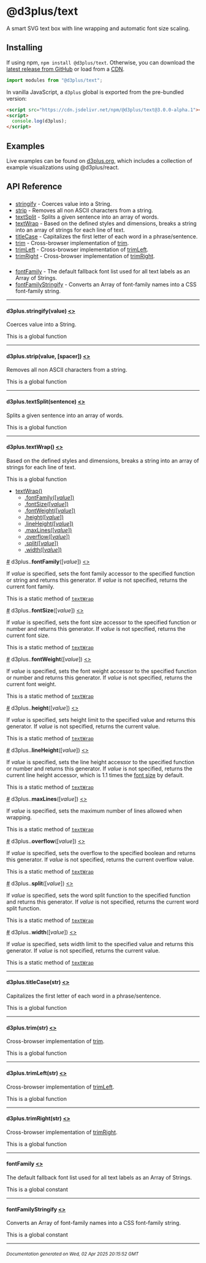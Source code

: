 # @d3plus/text
  
A smart SVG text box with line wrapping and automatic font size scaling.

## Installing

If using npm, `npm install @d3plus/text`. Otherwise, you can download the [latest release from GitHub](https://github.com/d3plus/d3plus/releases/latest) or load from a [CDN](https://cdn.jsdelivr.net/npm/@d3plus/text).

```js
import modules from "@d3plus/text";
```

In vanilla JavaScript, a `d3plus` global is exported from the pre-bundled version:

```html
<script src="https://cdn.jsdelivr.net/npm/@d3plus/text@3.0.0-alpha.1"></script>
<script>
  console.log(d3plus);
</script>
```

## Examples

Live examples can be found on [d3plus.org](https://d3plus.org/), which includes a collection of example visualizations using @d3plus/react.

## API Reference

##### 
* [stringify](#stringify) - Coerces value into a String.
* [strip](#strip) - Removes all non ASCII characters from a string.
* [textSplit](#textSplit) - Splits a given sentence into an array of words.
* [textWrap](#textWrap) - Based on the defined styles and dimensions, breaks a string into an array of strings for each line of text.
* [titleCase](#titleCase) - Capitalizes the first letter of each word in a phrase/sentence.
* [trim](#trim) - Cross-browser implementation of [trim](https://developer.mozilla.org/en-US/docs/Web/JavaScript/Reference/Global_Objects/String/Trim).
* [trimLeft](#trimLeft) - Cross-browser implementation of [trimLeft](https://developer.mozilla.org/en-US/docs/Web/JavaScript/Reference/Global_Objects/String/TrimLeft).
* [trimRight](#trimRight) - Cross-browser implementation of [trimRight](https://developer.mozilla.org/en-US/docs/Web/JavaScript/Reference/Global_Objects/String/TrimRight).

##### 
* [fontFamily](#fontFamily) - The default fallback font list used for all text labels as an Array of Strings.
* [fontFamilyStringify](#fontFamilyStringify) - Converts an Array of font-family names into a CSS font-family string.

---

<a name="stringify"></a>
#### d3plus.**stringify**(value) [<>](https://github.com/d3plus/d3plus/blob/main/packages/text/src/stringify.js#L1)

Coerces value into a String.


This is a global function

---

<a name="strip"></a>
#### d3plus.**strip**(value, [spacer]) [<>](https://github.com/d3plus/d3plus/blob/main/packages/text/src/strip.js#L18)

Removes all non ASCII characters from a string.


This is a global function

---

<a name="textSplit"></a>
#### d3plus.**textSplit**(sentence) [<>](https://github.com/d3plus/d3plus/blob/main/packages/text/src/textSplit.js#L51)

Splits a given sentence into an array of words.


This is a global function

---

<a name="textWrap"></a>
#### d3plus.**textWrap**() [<>](https://github.com/d3plus/d3plus/blob/main/packages/text/src/textWrap.js#L7)

Based on the defined styles and dimensions, breaks a string into an array of strings for each line of text.


This is a global function


* [textWrap()](#textWrap)
    * [.fontFamily([*value*])](#textWrap.fontFamily)
    * [.fontSize([*value*])](#textWrap.fontSize)
    * [.fontWeight([*value*])](#textWrap.fontWeight)
    * [.height([*value*])](#textWrap.height)
    * [.lineHeight([*value*])](#textWrap.lineHeight)
    * [.maxLines([*value*])](#textWrap.maxLines)
    * [.overflow([*value*])](#textWrap.overflow)
    * [.split([*value*])](#textWrap.split)
    * [.width([*value*])](#textWrap.width)


<a name="textWrap.fontFamily" href="#textWrap.fontFamily">#</a> d3plus..**fontFamily**([*value*]) [<>](https://github.com/d3plus/d3plus/blob/main/packages/text/src/textWrap.js#L90)

If *value* is specified, sets the font family accessor to the specified function or string and returns this generator. If *value* is not specified, returns the current font family.


This is a static method of [<code>textWrap</code>](#textWrap)


<a name="textWrap.fontSize" href="#textWrap.fontSize">#</a> d3plus..**fontSize**([*value*]) [<>](https://github.com/d3plus/d3plus/blob/main/packages/text/src/textWrap.js#L99)

If *value* is specified, sets the font size accessor to the specified function or number and returns this generator. If *value* is not specified, returns the current font size.


This is a static method of [<code>textWrap</code>](#textWrap)


<a name="textWrap.fontWeight" href="#textWrap.fontWeight">#</a> d3plus..**fontWeight**([*value*]) [<>](https://github.com/d3plus/d3plus/blob/main/packages/text/src/textWrap.js#L108)

If *value* is specified, sets the font weight accessor to the specified function or number and returns this generator. If *value* is not specified, returns the current font weight.


This is a static method of [<code>textWrap</code>](#textWrap)


<a name="textWrap.height" href="#textWrap.height">#</a> d3plus..**height**([*value*]) [<>](https://github.com/d3plus/d3plus/blob/main/packages/text/src/textWrap.js#L117)

If *value* is specified, sets height limit to the specified value and returns this generator. If *value* is not specified, returns the current value.


This is a static method of [<code>textWrap</code>](#textWrap)


<a name="textWrap.lineHeight" href="#textWrap.lineHeight">#</a> d3plus..**lineHeight**([*value*]) [<>](https://github.com/d3plus/d3plus/blob/main/packages/text/src/textWrap.js#L126)

If *value* is specified, sets the line height accessor to the specified function or number and returns this generator. If *value* is not specified, returns the current line height accessor, which is 1.1 times the [font size](#textWrap.fontSize) by default.


This is a static method of [<code>textWrap</code>](#textWrap)


<a name="textWrap.maxLines" href="#textWrap.maxLines">#</a> d3plus..**maxLines**([*value*]) [<>](https://github.com/d3plus/d3plus/blob/main/packages/text/src/textWrap.js#L135)

If *value* is specified, sets the maximum number of lines allowed when wrapping.


This is a static method of [<code>textWrap</code>](#textWrap)


<a name="textWrap.overflow" href="#textWrap.overflow">#</a> d3plus..**overflow**([*value*]) [<>](https://github.com/d3plus/d3plus/blob/main/packages/text/src/textWrap.js#L144)

If *value* is specified, sets the overflow to the specified boolean and returns this generator. If *value* is not specified, returns the current overflow value.


This is a static method of [<code>textWrap</code>](#textWrap)


<a name="textWrap.split" href="#textWrap.split">#</a> d3plus..**split**([*value*]) [<>](https://github.com/d3plus/d3plus/blob/main/packages/text/src/textWrap.js#L153)

If *value* is specified, sets the word split function to the specified function and returns this generator. If *value* is not specified, returns the current word split function.


This is a static method of [<code>textWrap</code>](#textWrap)


<a name="textWrap.width" href="#textWrap.width">#</a> d3plus..**width**([*value*]) [<>](https://github.com/d3plus/d3plus/blob/main/packages/text/src/textWrap.js#L162)

If *value* is specified, sets width limit to the specified value and returns this generator. If *value* is not specified, returns the current value.


This is a static method of [<code>textWrap</code>](#textWrap)

---

<a name="titleCase"></a>
#### d3plus.**titleCase**(str) [<>](https://github.com/d3plus/d3plus/blob/main/packages/text/src/titleCase.js#L6)

Capitalizes the first letter of each word in a phrase/sentence.


This is a global function

---

<a name="trim"></a>
#### d3plus.**trim**(str) [<>](https://github.com/d3plus/d3plus/blob/main/packages/text/src/trim.js#L1)

Cross-browser implementation of [trim](https://developer.mozilla.org/en-US/docs/Web/JavaScript/Reference/Global_Objects/String/Trim).


This is a global function

---

<a name="trimLeft"></a>
#### d3plus.**trimLeft**(str) [<>](https://github.com/d3plus/d3plus/blob/main/packages/text/src/trim.js#L10)

Cross-browser implementation of [trimLeft](https://developer.mozilla.org/en-US/docs/Web/JavaScript/Reference/Global_Objects/String/TrimLeft).


This is a global function

---

<a name="trimRight"></a>
#### d3plus.**trimRight**(str) [<>](https://github.com/d3plus/d3plus/blob/main/packages/text/src/trim.js#L19)

Cross-browser implementation of [trimRight](https://developer.mozilla.org/en-US/docs/Web/JavaScript/Reference/Global_Objects/String/TrimRight).


This is a global function

---

<a name="fontFamily"></a>
#### **fontFamily** [<>](https://github.com/d3plus/d3plus/blob/main/packages/text/src/fontFamily.js#L1)

The default fallback font list used for all text labels as an Array of Strings.


This is a global constant

---

<a name="fontFamilyStringify"></a>
#### **fontFamilyStringify** [<>](https://github.com/d3plus/d3plus/blob/main/packages/text/src/fontFamily.js#L8)

Converts an Array of font-family names into a CSS font-family string.


This is a global constant

---


###### <sub>Documentation generated on Wed, 02 Apr 2025 20:15:52 GMT</sub>
